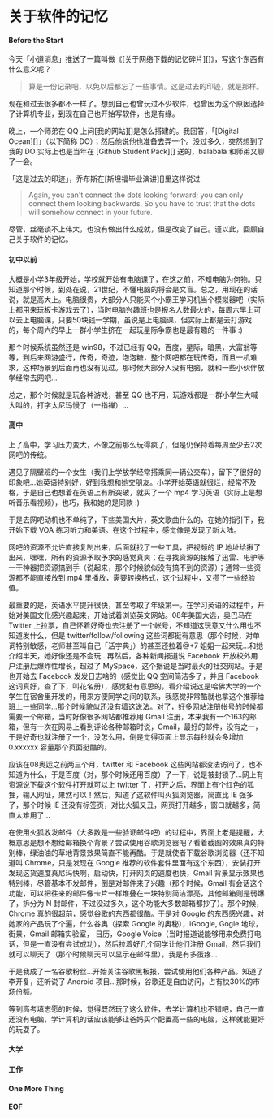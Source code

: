 关于软件的记忆
===

#### Before the Start
今天「小道消息」推送了一篇叫做《[关于网络下载的记忆碎片][]》，写这个东西有什么意义呢？

> 算是一份记录吧，以免以后都忘了一些事情。这是过去的印迹，就是那样。

现在和过去很多都不一样了。想到自己也曾玩过不少软件，也曾因为这个原因选择了计算机专业，到现在自己也开始写软件，也是有缘。

晚上，一个师弟在 QQ 上问[我的网站][]是怎么搭建的。我回答，「[Digital Ocean][]」（以下简称 DO）；然后他说他也准备去弄一个。没过多久，突然想到了我的 DO 实际上也是当年在 [Github Student Pack][] 送的，balabala 和师弟又聊了一会。

「这是过去的印迹」，乔布斯在[斯坦福毕业演讲][]里这样说过

> Again, you can't connect the dots looking forward; you can only connect them looking backwards. So you have to trust that the dots will somehow connect in your future. 

尽管，丝毫谈不上伟大，也没有做出什么成就，但是改变了自己。谨以此，回顾自己关于软件的记忆。

#### 初中以前
大概是小学3年级开始，学校就开始有电脑课了，在这之前，不知电脑为何物。只知道那个时候，到处在说，21世纪，不懂电脑的将会是文盲。总之，用现在的话说，就是高大上。电脑很贵，大部分人只能买个小霸王学习机当个模拟器吧（实际上都用来玩板卡游戏去了），当时电脑兴趣班也是报名人数最火的，每周六早上可以去上电脑课，只要50块钱一学期，虽说是上电脑课，但实际上都是去打游戏的，每个周六的早上一群小学生挤在一起玩星际争霸也是最有趣的一件事 :)

那个时候系统虽然还是 win98，不过已经有 QQ，百度，星际，暗黑，大富翁等等，到后来网游盛行，传奇，奇迹，泡泡糖，整个网吧都在玩传奇，而且一机难求，这种场景到后面再也没有见过。那时候大部分人没有电脑，就和一些小伙伴放学经常去网吧...

总之，那个时候就是玩各种游戏，甚至 QQ 也不用，玩游戏都是一群小学生大喊大叫的，打字太尼玛慢了（一指禅）...

#### 高中
上了高中，学习压力变大，不像之前那么玩得疯了，但是仍保持着每周至少去2次网吧的传统。

遇见了隔壁班的一个女生（我们上学放学经常搭乘同一辆公交车），留下了很好的印象吧...她英语特别好，好到我想和她交朋友。小学开始英语就很烂，经常不及格，于是自己也想着在英语上有所突破，就买了一个 mp4 学习英语（实际上是想听音乐看视频），也巧，我和她的是同款 :)

于是去网吧动机也不单纯了，下些美国大片，英文歌曲什么的，在她的指引下，我开始下载 VOA 练习听力和美语。在这个过程中，感觉像是发现了新大陆。

网吧的资源不允许直接复制出来，后面就找了一些工具，把视频的 IP 地址给揪了出来，嘿嘿，所有的资源予取予求的感觉真爽；在寻找资源的接触了迅雷、电驴等一干神器把资源搞到手（说起来，那个时候貌似没有搞不到的资源）；通常一些资源都不能直接放到 mp4 里播放，需要转换格式，这个过程中，又攒了一些经验值。

最重要的是，英语水平提升很快，甚至考取了年级第一。在学习英语的过程中，开始对美国文化感兴趣起来，开始试着浏览英文网站。08年美国大选，奥巴马在 Twitter 上拉票，自己怀着好奇也去注册了一个帐号，不知道这玩意又什么用也不知道发什么，但是  twitter/follow/following 这些词都挺有意思（那个时候，对单词特别敏感，老师甚至叫自己「活字典」）的甚至还拉着@+7 姐姐一起来玩...和她介绍半天，她好像还是不会玩...再然后，各种新闻报道说 Facebook 开放校外用户注册后爆炸性增长，超过了 MySpace，这个据说是当时最火的社交网站。于是也开始去 Facebook 发发日志啥的（感觉比 QQ 空间简洁多了，并且 Facebook 这词真好，查了下，叫花名册），感觉挺有意思的，看介绍说这是哈佛大学的一个学生在宿舍里开发的，用来方便同学之间的联系，我感觉非常酷就也拿这个推荐给班上一些同学...那个时候貌似还没有墙这说法。对了，好多网站注册帐号的时候都需要一个邮箱，当时好像很多网站都推荐用 Gmail 注册，本来我有一个163的邮箱，但有一次在网易上看到评论各种邮箱时说，Gmail，最好的邮件，没有之一，于是好奇也就注册了一个，没怎么用，倒是觉得页面上显示每秒就会多增加 0.xxxxxx 容量那个页面挺酷的。

应该在08奥运之前两三个月，twitter 和 Facebook 这些网站都没法访问了，也不知道为什么，于是百度（对，那个时候还用百度）了一下，说是被封锁了...网上有资源说下载这个软件打开就可以上 twitter 了，打开之后，界面上有个红色的狐狸，输入网址，果然可以！然后，知道了这软件叫火狐浏览器，简直比 IE 强多了，那个时候 IE 还没有标签页，对比火狐又丑，网页打开越多，窗口就越多，简直太难用了...

在使用火狐收发邮件（大多数是一些验证邮件吧）的过程中，界面上老是提醒，大概意思是想不想给邮箱换个背景？尝试使用谷歌浏览器吧？看着截图的效果真的特别棒，绿油油的草地背景效果简直不能再酷。于是就使者下载谷歌浏览器（还不知道叫 Chrome，只是发现在 Google 推荐的软件套件里面有这个东西），安装打开发现这货速度真尼玛快啊，启动快，打开网页的速度也快，Gmail 背景显示效果也特别棒，尽管基本不发邮件，倒是对邮件来了兴趣（那个时候，Gmail 有会话这个功能，可以把往来的邮件像卡片一样堆叠在一块特别简洁漂亮，其他邮箱则是弱爆了，拆分为 N 封邮件，不过没过多久，这个功能大多数邮箱都抄了）。那个时候，Chrome 真的很超前，感觉谷歌的东西都很酷。于是对 Google 的东西感兴趣，对她家的产品玩了个遍，什么谷奥（探索 Google 的奥秘），iGoogle, Gogle 地球，街景，Gmail 邮箱实验室， 日历，Google Voice（当时报道说能够用来免费打电话，但是一直没有尝试成功），然后拉着好几个同学让他们注册 Gmail，然后我们就可以聊天了（那个时候聊天可以显示在邮件里），我是有多蛋疼...

于是我成了一名谷歌粉丝...开始关注谷歌黑板报，尝试使用他们各种产品。知道了李开复，还听说了 Android 项目...那时候，谷歌还是自由访问，占有快30%的市场份额。

等到高考填志愿的时候，觉得既然玩了这么软件，去学计算机也不错吧，自己一直还没有电脑，学计算机的话应该能够让爸妈买个配置高一些的电脑，这样就能更好的玩耍了。

#### 大学

#### 工作

#### One More Thing

#### EOF
